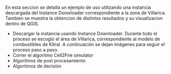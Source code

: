 En esta seccion se detalla un ejemplo de uso utilizando una instancia descargada del Instance Donwloader correspondiente a la zona de Villarica. Tambien se muestra la obtencion de distintos resultados y su visualizacion dentro de QGIS.

* Descargar la instancia usando Instance Downloader. Durante todo el proceso se escogió el área de Villarica, correspondiente al modelo de combustibles de Kitral. A continuación se dejan imágenes para seguir el proceso paso a paso.
* Correr el algoritmo Cell2Fire simulator
* Algoritmos de post procesamiento
* Algoritmos de decisión

